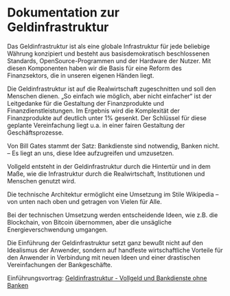 # Dokumentation zur Geldinfrastruktur

Das Geldinfrastruktur ist als eine globale Infrastruktur für jede beliebige Währung konzipiert und besteht aus basisdemokratisch beschlossenen Standards, OpenSource-Programmen und der Hardware der Nutzer. Mit diesen Komponenten haben wir die Basis für eine Reform des Finanzsektors, die in unseren eigenen Händen liegt. 

Die Geldinfrastruktur ist auf die Realwirtschaft zugeschnitten und soll den Menschen dienen. „So einfach wie möglich, aber nicht einfacher“ ist der Leitgedanke für die Gestaltung der Finanzprodukte und Finanzdienstleistungen. Im Ergebnis wird die Komplexität der Finanzprodukte auf deutlich unter 1% gesenkt. Der Schlüssel für diese geplante Vereinfachung liegt u.a. in einer fairen Gestaltung der Geschäftsprozesse. 

Von Bill Gates stammt der Satz: Bankdienste sind notwendig, Banken nicht. – Es liegt an uns, diese Idee aufzugreifen und umzusetzen.

Vollgeld entsteht in der Geldinfrastruktur durch die Hintertür und in dem Maße, wie die Infrastruktur durch die Realwirtschaft, Institutionen und Menschen genutzt wird.

Die technische Architektur ermöglicht eine Umsetzung im Stile Wikipedia – von unten nach oben und getragen von Vielen für Alle.

Bei der technischen Umsetzung werden entscheidende Ideen, wie z.B. die Blockchain, von Bitcoin übernommen, aber die unsägliche Energieverschwendung umgangen. 

Die Einführung der Geldinfrastruktur setzt ganz bewußt nicht auf den Idealismus der Anwender, sondern auf handfeste wirtschaftliche Vorteile für den Anwender in Verbindung mit neuen Ideen und einer drastischen Vereinfachungen der Bankgeschäfte.

Einführungsvortrag:  <a href="https://www.youtube.com/watch?v=kK9xSKVTa9I" target="_blank">Geldinfrastruktur - Vollgeld und Bankdienste ohne Banken</a>